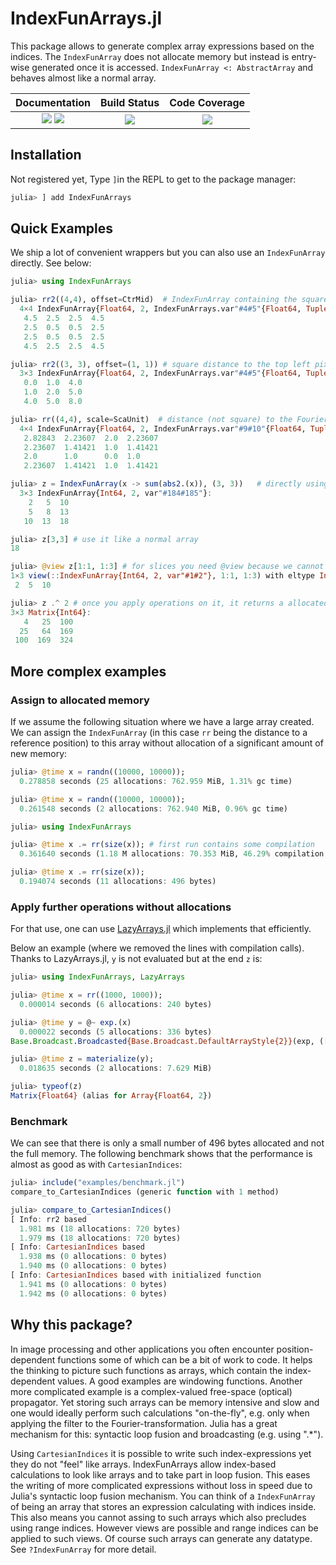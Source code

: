 # IndexFunArrays.jl
This package allows to generate complex array expressions based on the indices.
The `IndexFunArray` does not allocate memory but instead is entry-wise generated once it is accessed.
`IndexFunArray <: AbstractArray` and behaves almost like a normal array.


| **Documentation**                       | **Build Status**                          | **Code Coverage**               |
|:---------------------------------------:|:-----------------------------------------:|:-------------------------------:|
| [![][docs-stable-img]][docs-stable-url] [![][docs-dev-img]][docs-dev-url] | [![][CI-img]][CI-url] | [![][codecov-img]][codecov-url] |



## Installation
Not registered yet,
Type `]`in the REPL to get to the package manager:
```julia
julia> ] add IndexFunArrays
```


## Quick Examples
We ship a lot of convenient wrappers but you can also use an `IndexFunArray` directly. See below:
```julia
julia> using IndexFunArrays

julia> rr2((4,4), offset=CtrMid)  # IndexFunArray containing the square of the radius to the mid position
  4×4 IndexFunArray{Float64, 2, IndexFunArrays.var"#4#5"{Float64, Tuple{Float64, Float64}, Tuple{Int64, Int64}}}:
   4.5  2.5  2.5  4.5
   2.5  0.5  0.5  2.5
   2.5  0.5  0.5  2.5
   4.5  2.5  2.5  4.5

julia> rr2((3, 3), offset=(1, 1)) # square distance to the top left pixel
  3×3 IndexFunArray{Float64, 2, IndexFunArrays.var"#4#5"{Float64, Tuple{Int64, Int64}, Tuple{Int64, Int64}}}:
   0.0  1.0  4.0
   1.0  2.0  5.0
   4.0  5.0  8.0

julia> rr((4,4), scale=ScaUnit)  # distance (not square) to the Fourier-center with unity pixel scaling
  4×4 IndexFunArray{Float64, 2, IndexFunArrays.var"#9#10"{Float64, Tuple{Float64, Float64}, Tuple{Int64, Int64}}}:
   2.82843  2.23607  2.0  2.23607
   2.23607  1.41421  1.0  1.41421
   2.0      1.0      0.0  1.0
   2.23607  1.41421  1.0  1.41421

julia> z = IndexFunArray(x -> sum(abs2.(x)), (3, 3))   # directly using the constructor and supplying a function to store in the array
  3×3 IndexFunArray{Int64, 2, var"#184#185"}:
    2   5  10
    5   8  13
   10  13  18

julia> z[3,3] # use it like a normal array
18

julia> @view z[1:1, 1:3] # for slices you need @view because we cannot assign to a IndexFunArray
1×3 view(::IndexFunArray{Int64, 2, var"#1#2"}, 1:1, 1:3) with eltype Int64:
 2  5  10

julia> z .^ 2 # once you apply operations on it, it returns a allocated array
3×3 Matrix{Int64}:
   4   25  100
  25   64  169
 100  169  324
```


## More complex examples

### Assign to allocated memory 
If we assume the following situation where we have a large array created. We can assign the `IndexFunArray` (in this case `rr` being the distance to a reference position)
to this array without allocation of a significant amount of new memory:
```julia
julia> @time x = randn((10000, 10000));
  0.278858 seconds (25 allocations: 762.959 MiB, 1.31% gc time)

julia> @time x = randn((10000, 10000));
  0.261548 seconds (2 allocations: 762.940 MiB, 0.96% gc time)

julia> using IndexFunArrays

julia> @time x .= rr(size(x)); # first run contains some compilation
  0.361640 seconds (1.18 M allocations: 70.353 MiB, 46.29% compilation time)

julia> @time x .= rr(size(x));
  0.194074 seconds (11 allocations: 496 bytes)
```

### Apply further operations without allocations
For that use, one can use [LazyArrays.jl](https://github.com/JuliaArrays/LazyArrays.jl) which implements that efficiently.

Below an example (where we removed the lines with compilation calls). Thanks to LazyArrays.jl, `y` is not evaluated but at the end `z` is:
```julia
julia> using IndexFunArrays, LazyArrays

julia> @time x = rr((1000, 1000));
  0.000014 seconds (6 allocations: 240 bytes)

julia> @time y = @~ exp.(x)
  0.000022 seconds (5 allocations: 336 bytes)
Base.Broadcast.Broadcasted{Base.Broadcast.DefaultArrayStyle{2}}(exp, ([707.1067811865476 706.4000283125703 … 705.6939846704093 706.4000283125703; 706.4000283125703 705.6925676241744 … 704.985815460141 705.6925676241744; … ; 705.6939846704093 704.985815460141 … 704.2783540618013 704.985815460141; 706.4000283125703 705.6925676241744 … 704.985815460141 705.6925676241744],))

julia> @time z = materialize(y);
  0.018635 seconds (2 allocations: 7.629 MiB)

julia> typeof(z)
Matrix{Float64} (alias for Array{Float64, 2})
```



### Benchmark
We can see that there is only a small number of 496 bytes allocated and not the full memory.
The following benchmark shows that the performance is almost as good as with `CartesianIndices`:
```julia
julia> include("examples/benchmark.jl")
compare_to_CartesianIndices (generic function with 1 method)

julia> compare_to_CartesianIndices()
[ Info: rr2 based
  1.981 ms (18 allocations: 720 bytes)
  1.979 ms (18 allocations: 720 bytes)
[ Info: CartesianIndices based
  1.938 ms (0 allocations: 0 bytes)
  1.940 ms (0 allocations: 0 bytes)
[ Info: CartesianIndices based with initialized function
  1.941 ms (0 allocations: 0 bytes)
  1.942 ms (0 allocations: 0 bytes)
```

## Why this package?
In image processing and other applications you often encounter position-dependent functions some of which can be a bit of work to code.
It helps the thinking to picture such functions as arrays, which contain the index-dependent values. A good examples are windowing functions.
Another more complicated example is a complex-valued free-space (optical) propagator.
Yet storing such arrays can be memory intensive and slow and one would ideally perform such calculations "on-the-fly", e.g. only when applying the filter
to the Fourier-transformation. Julia has a great mechanism for this: syntactic loop fusion and broadcasting (e.g. using ".*").

Using `CartesianIndices` it is possible to write such index-expressions yet they do not "feel" like arrays.
IndexFunArrays allow index-based calculations to look like arrays and to take part in loop fusion. This eases the writing of more complicated expressions without loss in speed
due to Julia's syntactic loop fusion mechanism.
You can think of a `IndexFunArray` of being an array that stores an expression calculating with indices inside.
This also means you cannot assing to such arrays which also precludes using range indices. However views are possible and range indices can be applied to such views.
Of course such arrays can generate any datatype. See `?IndexFunArray` for more detail.


[docs-dev-img]: https://img.shields.io/badge/docs-dev-pink.svg 
[docs-dev-url]: https://bionanoimaging.github.io/IndexFunArrays.jl/dev/

[docs-stable-img]: https://img.shields.io/badge/docs-stable-darkgreen.svg 
[docs-stable-url]: https://bionanoimaging.github.io/IndexFunArrays.jl/stable/

[CI-img]: https://github.com/bionanoimaging/IndexFunArrays.jl/actions/workflows/ci.yml/badge.svg
[CI-url]: https://github.com/bionanoimaging/IndexFunArrays.jl/actions/workflows/ci.yml

[codecov-img]: https://codecov.io/gh/bionanoimaging/IndexFunArrays.jl/branch/master/graph/badge.svg?token=P0YYCPKXI1
[codecov-url]: https://codecov.io/gh/bionanoimaging/IndexFunArrays.jl
